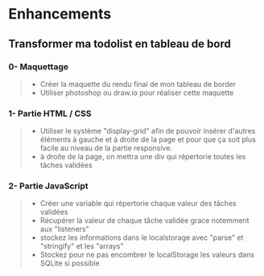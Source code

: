 # Enhancements

## Transformer ma todolist en tableau de bord

### 0- Maquettage

> - Créer la maquette du rendu final de mon tableau de border
> - Utiliser photoshop ou draw.io pour réaliser cette maquette

### 1- Partie HTML / CSS

> - Utiliser le système "display-grid" afin de pouvoir insérer d'autres éléments à gauche et à droite de la page et pour que ça soit plus facile au niveau de la partie responsive.
> - à droite de la page, on mettra une div qui répertorie toutes les tâches validées

### 2- Partie JavaScript

> - Créer une variable qui répertorie chaque valeur des tâches validées
> - Récupérer la valeur de chaque tâche validée grace notemment aux "listeners"
> - stockez les informations dans le localstorage avec "parse" et "stringify" et les "arrays"
> - Stockez pour ne pas encombrer le localStorage les valeurs dans SQLite si possible
